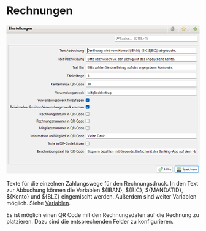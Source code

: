 # Rechnungen

![](img/Rechnungen.png)

Texte für die einzelnen Zahlungswege für den Rechnungsdruck. In den Text zur Abbuchung können die Variablen ${IBAN}, ${BIC}, ${MANDATID}, ${Konto} und ${BLZ} eingemischt werden. Außerdem sind weiter Variablen möglich. Siehe [Variablen](../../sonstiges/variable.md).

Es ist möglich einen QR Code mit den Rechnungsdaten auf die Rechnung zu platzieren. Dazu sind die entsprechenden Felder zu konfigurieren.
